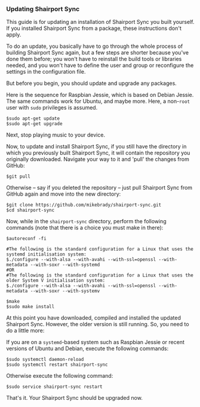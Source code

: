 
### Updating Shairport Sync
This guide is for updating an installation of Shairport Sync you built yourself. If you installed Shairport Sync from a package, these instructions don't apply. 

To do an update, you basically have to go through the whole process of building Shairport Sync again,
but a few steps are shorter because you've done them before; you won't have to reinstall the build tools or libraries needed, and you won't have to define the user and group or reconfigure the settings in the configuration file.

But before you begin, you should update and upgrade any packages.

Here is the sequence for Raspbian Jessie, which is based on Debian Jessie. The same commands work for Ubuntu, and maybe more. Here, a non-`root` user with `sudo` privileges is assumed.

```
$sudo apt-get update
$sudo apt-get upgrade
```
Next, stop playing music to your device.

Now, to update and install Shairport Sync, if you still have the directory in which you previously built Shairport Sync, it will contain the repository you originally downloaded. Navigate your way to it and 'pull' the changes from GitHub:

```
$git pull
```
Otherwise – say if you deleted the repository – just pull Shairport Sync from GitHub again and move into the new directory:
```
$git clone https://github.com/mikebrady/shairport-sync.git
$cd shairport-sync
```
Now, while in the `shairport-sync` directory, perform the following commands (note that there is a choice you must make in there):
```
$autoreconf -fi

#The following is the standard configuration for a Linux that uses the systemd initialisation system:
$./configure --with-alsa --with-avahi --with-ssl=openssl --with-metadata --with-soxr --with-systemd
#OR
#The following is the standard configuration for a Linux that uses the older System V initialisation system:
$./configure --with-alsa --with-avahi --with-ssl=openssl --with-metadata --with-soxr --with-systemv

$make
$sudo make install
```
At this point you have downloaded, compiled and installed the updated Shairport Sync. However, the older version is still running. So, you need to do a little more: 

If you are on a `systemd`-based system such as Raspbian Jessie or recent versions of Ubuntu and Debian, execute the following commands:
```
$sudo systemctl daemon-reload
$sudo systemctl restart shairport-sync
```
Otherwise execute the following command:
```
$sudo service shairport-sync restart
```

That's it. Your Shairport Sync should be upgraded now. 

